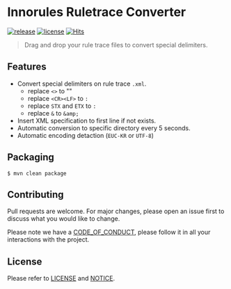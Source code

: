# Innorules Ruletrace Converter

[![release](https://shields.io/github/v/release/silentsoft/actlist-innorules-ruletrace-converter-plugin?display_name=tag)](https://github.com/silentsoft/actlist-innorules-ruletrace-converter-plugin/releases)
[![license](https://img.shields.io/badge/license-Apache--2.0-green.svg)](https://github.com/silentsoft/actlist-innorules-ruletrace-converter-plugin/blob/master/LICENSE.txt)
[![Hits](https://hits.sh/github.com/silentsoft/actlist-innorules-ruletrace-converter-plugin.svg)](https://hits.sh/github.com/silentsoft/actlist-innorules-ruletrace-converter-plugin/)

> Drag and drop your rule trace files to convert special delimiters.

## Features
  - Convert special delimiters on rule trace `.xml`.
    - replace `<>` to ""
    - replace `<CR><LF>` to `:`
    - replace `STX` and `ETX` to `:`
    - replace `&` to `&amp;`
  - Insert XML specification to first line if not exists.
  - Automatic conversion to specific directory every 5 seconds.
  - Automatic encoding detaction (`EUC-KR` or `UTF-8`)

## Packaging
```
$ mvn clean package
```

## Contributing
Pull requests are welcome. For major changes, please open an issue first to discuss what you would like to change.

Please note we have a [CODE_OF_CONDUCT](https://github.com/silentsoft/actlist-innorules-ruletrace-converter-plugin/blob/master/CODE_OF_CONDUCT.md), please follow it in all your interactions with the project.

## License
Please refer to [LICENSE](https://github.com/silentsoft/actlist-innorules-ruletrace-converter-plugin/blob/master/LICENSE.txt) and [NOTICE](https://github.com/silentsoft/actlist-innorules-ruletrace-converter-plugin/blob/master/NOTICE.md).
